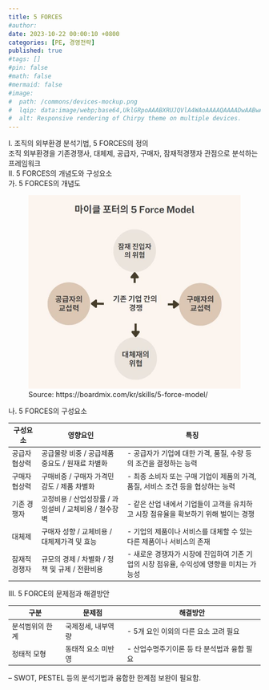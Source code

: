 ```yaml
---
title: 5 FORCES
#author: 
date: 2023-10-22 00:00:10 +0800
categories: [PE, 경영전략]
published: true
#tags: []
#pin: false
#math: false
#mermaid: false
#image:
#  path: /commons/devices-mockup.png
#  lqip: data:image/webp;base64,UklGRpoAAABXRUJQVlA4WAoAAAAQAAAADwAABwAAQUxQSDIAAAARL0AmbZurmr57yyIiqE8oiG0bejIYEQTgqiDA9vqnsUSI6H+oAERp2HZ65qP/VIAWAFZQOCBCAAAA8AEAnQEqEAAIAAVAfCWkAALp8sF8rgRgAP7o9FDvMCkMde9PK7euH5M1m6VWoDXf2FkP3BqV0ZYbO6NA/VFIAAAA
#  alt: Responsive rendering of Chirpy theme on multiple devices.
---
```


<div class="post-wrap">
  <div class="para">
    <div class="para-title">
      I. 조직의 외부환경 분석기법, 5 FORCES의 정의
    </div>
    <div class="para-cntnt">
      조직 외부환경을 <span class="post-kwd">기존경쟁사, 대체제, 공급자, 구매자, 잠재적경쟁자</span> 관점으로 분석하는 프레임워크
    </div>
  </div>
  
  <div class="para">
    <div class="para-title">
      II. 5 FORCES의 개념도와 구성요소
    </div>
    <div class="para-cntnt">
      <div class="para">
        <div class="para-title">
          가. 5 FORCES의 개념도
        </div>
        <div class="para-cntnt">
          <figure class="post-figure">
            <img src="/assets/img/posts/5-FORCES.png" alt="5 FORCES">
              <figcaption>Source: https://boardmix.com/kr/skills/5-force-model/</figcaption>
          </figure>
        </div>
      </div>
      <div class="para">
        <div class="para-title">
          나. 5 FORCES의 구성요소
        </div>
        <div class="para-cntnt">
          <table class="post-table">
            <thead>
                <tr>
                  <th>구성요소</th>
                  <th>영향요인</th>
                  <th>특징</th>
                </tr>
            </thead>
            <tbody>
              <tr>
                <td>공급자 협상력</td>
                <td>공급물량 비중 / 공급제품 중요도 / 원재료 차별화</td>
                <td>- 공급자가 기업에 대한 가격, 품질, 수량 등의 조건을 결정하는 능력</td>
              </tr>
              <tr>
                <td>구매자 협상력</td>
                <td>구매비중 / 구매자 가격민감도 / 제품 차별화</td>
                <td>- 최종 소비자 또는 구매 기업이 제품의 가격, 품질, 서비스 조건 등을 협상하는 능력</td>
              </tr>
              <tr>
                <td>기존 경쟁자</td>
                <td>고정비용 / 산업성장률 / 과잉설비 / 교체비용 / 철수장벽</td>
                <td>- 같은 산업 내에서 기업들이 고객을 유치하고 시장 점유율을 확보하기 위해 벌이는 경쟁</td>
              </tr>
              <tr>
                <td>대체제</td>
                <td>구매자 성향 / 교체비용 / 대체제가격 및 효능</td>
                <td>- 기업의 제품이나 서비스를 대체할 수 있는 다른 제품이나 서비스의 존재</td>
              </tr>
              <tr>
                <td>잠재적 경쟁자</td>
                <td>규모의 경제 / 차별화 / 정책 및 규제 / 전환비용</td>
                <td>- 새로운 경쟁자가 시장에 진입하여 기존 기업의 시장 점유율, 수익성에 영향을 미치는 가능성</td>
              </tr>
            </tbody>
          </table>
        </div>
      </div>
    </div>
  </div>

  <div class="para">
    <div class="para-title">
      III. 5 FORCE의 문제점과 해결방안
    </div>
    <div class="para-cntnt">
      <div class="para">
        <div class="para-cntnt">
          <table class="post-table">
            <thead>
                <tr>
                  <th>구분</th>
                  <th>문제점</th>
                  <th>해결방안</th>
                </tr>
            </thead>
            <tbody>
              <tr>
                <td>분석범위의 한계</td>
                <td>국제정세, 내부역량</td>
                <td>- 5개 요인 이외의 다른 요소 고려 필요</td>
              </tr>
              <tr>
                <td>정태적 모형</td>
                <td>동태적 요소 미반영</td>
                <td>- 산업수명주기이론 등 타 분석법과 융합 필요</td>
              </tr>
            </tbody>
          </table>
        </div>
      </div>
    </div>
  </div>
</div>
&ndash; SWOT, PESTEL 등의 분석기법과 융합한 한계점 보완이 필요함.
